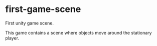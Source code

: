 # first-game-scene
First unity game scene.

This game contains a scene where objects move around the stationary player.
